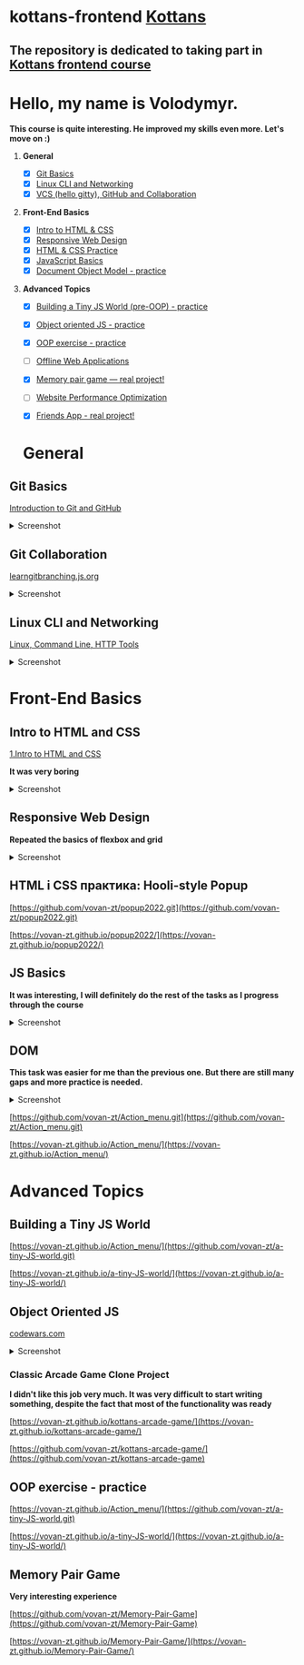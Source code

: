 # kottans-frontend   [Kottans](https://kottans.org/)

## The repository is dedicated to taking part in [Kottans frontend course](https://github.com/kottans/frontend)
# Hello, my name is Volodymyr.

**This course is quite interesting. He improved my skills even more. Let's move on :)**


 1. **General**
    - [x] [Git Basics](#0-git-basics)
    - [x] [Linux CLI and Networking](#1-linux-cli-and-networking)
    - [x] [VCS (hello gitty), GitHub and Collaboration](#2-vcs-hello-gitty-github-and-collaboration)
  
 2. **Front-End Basics**

    - [x] [Intro to HTML & CSS](#3-intro-to-html-and-css)
    - [x] [Responsive Web Design](#5-responsive-web-design)
    - [x] [HTML & CSS Practice](#6-html-css-practice)
    - [x] [JavaScript Basics](#7-javascript-basics)
    - [x] [Document Object Model - practice](#8-document-object-model-practice)
  
 3. **Advanced Topics**

    - [x] [Building a Tiny JS World (pre-OOP) - practice](#9-building-a-tiny-js-world-pre-oop-practice)
    - [x] [Object oriented JS - practice](#10-object-oriented-js-practice)
    - [x] [OOP exercise - practice](#11-oop-exercise-practice)
    - [ ] [Offline Web Applications](#12-offline-web-applications)
    - [x] [Memory pair game — real project!](#13-memory-pair-game-real-project)
    - [ ] [Website Performance Optimization](#14-website-performance-optimization)
    - [x] [Friends App - real project!](#15-friends-app-real-project)


    # General
## Git Basics
[Introduction to Git and GitHub](https://learn.udacity.com/courses/ud123)

  <details><summary>Screenshot</summary>
  <p>

  ![Screenshot-image-link](./img/1.png)

  </p>
  </details>

## Git Collaboration

[learngitbranching.js.org](https://learngitbranching.js.org/)  

 <details><summary>Screenshot</summary>
  <p>

  ![Screenshot-image-link](./img/2.png)
  ![Screenshot-image-link](./img/3.png)

  </p>
  </details>

## Linux CLI and Networking

[Linux, Command Line, HTTP Tools](https://linuxsurvival.com/linux-tutorial-end-of-module-4/)  

<details><summary>Screenshot</summary>
  <p>

  ![Screenshot-image-link](./img/linux.png)

  </p>

</details>


 
# Front-End Basics

## Intro to HTML and CSS

[1.Intro to HTML and CSS](https://www.codecademy.com/)

**It was very boring**

<details><summary>Screenshot</summary>
  <p>

  ![Screenshot-image-link](./img/html+css.png)

  </p>
</details>


## Responsive Web Design

**Repeated the basics of flexbox and grid**

<details><summary>Screenshot</summary>
  <p>

  ![Screenshot-image-link](./img//flexbox.png)
  ![Screenshot-image-link](./img/grid.png)

  </p>
</details>



## HTML і CSS практика: Hooli-style Popup

[https://github.com/vovan-zt/popup2022.git](https://github.com/vovan-zt/popup2022.git)  

[https://vovan-zt.github.io/popup2022/](https://vovan-zt.github.io/popup2022/)



## JS Basics

**It was interesting, I will definitely do the rest of the tasks as I progress through the course**

<details><summary>Screenshot</summary>
  <p>

  ![Screenshot-image-link](./img//js-basic1.png)
  ![Screenshot-image-link](./img/js-basic2.png)
  ![Screenshot-image-link](./img/js-basic3.png)

  </p>
</details>


## DOM

**This task was easier for me than the previous one. But there are still many gaps and more practice is needed.**

<details><summary>Screenshot</summary>
  <p>

  ![Screenshot-image-link](./img//js-basic4.png)

  </p>
</details>


[https://github.com/vovan-zt/Action_menu.git](https://github.com/vovan-zt/Action_menu.git)    

[https://vovan-zt.github.io/Action_menu/](https://vovan-zt.github.io/Action_menu/)  


# Advanced Topics
## Building a Tiny JS World

[https://vovan-zt.github.io/Action_menu/](https://github.com/vovan-zt/a-tiny-JS-world.git)  

[https://vovan-zt.github.io/a-tiny-JS-world/](https://vovan-zt.github.io/a-tiny-JS-world/) 

## Object Oriented JS

[codewars.com](https://www.codewars.com/users/VoVaN-zt/badges/large) 


<details><summary>Screenshot</summary>
  <p>

  ![Screenshot-image-link](./img//codewars.png)

  </p>
</details>

### Classic Arcade Game Clone Project
**I didn't like this job very much. It was very difficult to start writing something, despite the fact that most of the functionality was ready**

[https://vovan-zt.github.io/kottans-arcade-game/](https://vovan-zt.github.io/kottans-arcade-game/)  

[https://github.com/vovan-zt/kottans-arcade-game/](https://github.com/vovan-zt/kottans-arcade-game) 


## OOP exercise - practice

[https://vovan-zt.github.io/Action_menu/](https://github.com/vovan-zt/a-tiny-JS-world.git)  

[https://vovan-zt.github.io/a-tiny-JS-world/](https://vovan-zt.github.io/a-tiny-JS-world/) 


## Memory Pair Game

  **Very interesting experience**

[https://github.com/vovan-zt/Memory-Pair-Game](https://github.com/vovan-zt/Memory-Pair-Game)  

[https://vovan-zt.github.io/Memory-Pair-Game/](https://vovan-zt.github.io/Memory-Pair-Game/) 
























